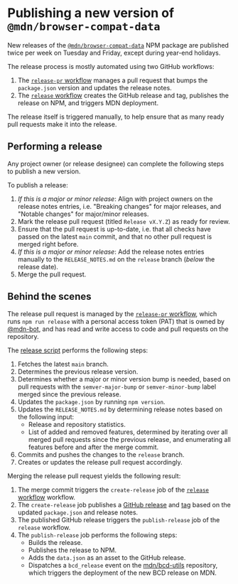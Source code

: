 # Publishing a new version of `@mdn/browser-compat-data`

New releases of the [`@mdn/browser-compat-data`](https://www.npmjs.com/package/@mdn/browser-compat-data) NPM package are published twice per week on Tuesday and Friday, except during year-end holidays.

The release process is mostly automated using two GitHub workflows:

1. The [`release-pr` workflow](https://github.com/mdn/browser-compat-data/blob/main/.github/workflows/release-pr.yml) manages a pull request that bumps the `package.json` version and updates the release notes.
2. The [`release` workflow](https://github.com/mdn/browser-compat-data/blob/main/.github/workflows/release.yml) creates the GitHub release and tag, publishes the release on NPM, and triggers MDN deployment.

The release itself is triggered manually, to help ensure that as many ready pull requests make it into the release.

## Performing a release

Any project owner (or release designee) can complete the following steps to publish a new version.

To publish a release:

1. _If this is a major or minor release_: Align with project owners on the release notes entries, i.e. "Breaking changes" for major releases, and "Notable changes" for major/minor releases.
2. Mark the release pull request (titled `Release vX.Y.Z`) as ready for review.
3. Ensure that the pull request is up-to-date, i.e. that all checks have passed on the latest `main` commit, and that no other pull request is merged right before.
4. _If this is a major or minor release_: Add the release notes entries manually to the `RELEASE_NOTES.md` on the `release` branch (_below_ the release date).
5. Merge the pull request.

## Behind the scenes

The release pull request is managed by the [`release-pr` workflow](https://github.com/mdn/browser-compat-data/blob/main/.github/workflows/release-pr.yml), which runs `npm run release` with a personal access token (PAT) that is owned by [@mdn-bot](https://github.com/mdn-bot), and has read and write access to code and pull requests on the repository.

The [release script](https://github.com/mdn/browser-compat-data/tree/main/scripts/release) performs the following steps:

1. Fetches the latest `main` branch.
2. Determines the previous release version.
3. Determines whether a major or minor version bump is needed, based on pull requests with the `semver-major-bump` or `semver-minor-bump` label merged since the previous release.
4. Updates the `package.json` by running `npm version`.
5. Updates the `RELEASE_NOTES.md` by determining release notes based on the following input:
   - Release and repository statistics.
   - List of added and removed features, determined by iterating over all merged pull requests since the previous release, and enumerating all features before and after the merge commit.
6. Commits and pushes the changes to the `release` branch.
7. Creates or updates the release pull request accordingly.

Merging the release pull request yields the following result:

1. The merge commit triggers the `create-release` job of the [`release` workflow](https://github.com/mdn/browser-compat-data/blob/main/.github/workflows/release.yml) workflow.
2. The `create-release` job publishes a [GitHub release](https://github.com/mdn/browser-compat-data/releases) and [tag](https://github.com/mdn/browser-compat-data/tags) based on the updated `package.json` and release notes.
3. The published GitHub release triggers the `publish-release` job of the `release` workflow.
4. The `publish-release` job performs the following steps:
   - Builds the release.
   - Publishes the release to NPM.
   - Adds the `data.json` as an asset to the GitHub release.
   - Dispatches a `bcd_release` event on the [mdn/bcd-utils](https://github.com/mdn/bcd-utils) repository, which triggers the deployment of the new BCD release on MDN.
